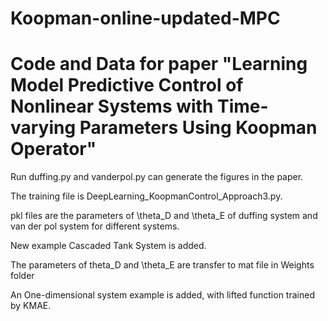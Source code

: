 # Koopman-online-updated-MPC

# Code and Data for paper "Learning Model Predictive Control of Nonlinear Systems with Time-varying Parameters Using Koopman Operator"

Run duffing.py and vanderpol.py can generate the figures in the paper.

The training file is DeepLearning_KoopmanControl_Approach3.py.

pkl files are the parameters of \theta_D and \theta_E of duffing system and van der pol system for different systems.

New example Cascaded Tank System is added.

The parameters of theta_D and \theta_E are transfer to mat file in Weights folder

An One-dimensional system example is added, with lifted function trained by KMAE.
